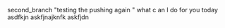 second_branch
"testing the pushing   again " 
what c
an
I do
for you today
asdfkjn
askfjnajknfk
askfjdn
